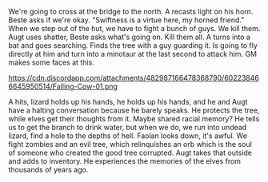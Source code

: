---
---

We're going to cross at the bridge to the north. A recasts light on his horn. Beste asks if we're okay. "Swiftness is a virtue here, my horned friend." When we step out of the hut, we have to fight a bunch of guys. We kill them. Augt uses shatter, Beste asks what's going on. Kill them all. A turns into a bat and goes searching. Finds the tree with a guy guarding it. Is going to fly directly at him and turn into a minotaur at the last second to attack him. GM makes some faces at this.

https://cdn.discordapp.com/attachments/482987166478368790/602238466645950514/Falling-Cow-01.png

A hits, lizard holds up his hands, he holds up his hands, and he and Augt have a halting conversation because he barely speaks. He protects the tree, while elves get their thoughts from it. Maybe shared racial memory? He tells us to get the branch to drink water, but when we do, we run into undead lizard, find a hole to the depths of hell. Faolan looks down, it's awful. We fight zombies and an evil tree, which relinquishes an orb which is the soul of someone who created the good tree corrupted. Augt takes that outside and adds to inventory. He experiences the memories of the elves from thousands of years ago.
